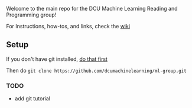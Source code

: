 Welcome to the main repo for the DCU Machine Learning Reading and Programming group!       

For Instructions, how-tos, and links, check the [wiki](https://github.com/dcumachinelearning/ml-group/wiki)

## Setup
If you don't have git installed, [do that first](http://git-scm.com/book/en/Getting-Started-Installing-Git)      
     
Then do `git clone https://github.com/dcumachinelearning/ml-group.git`

### TODO
- add git tutorial
